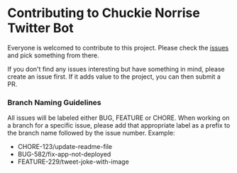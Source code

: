# Contributing to Chuckie Norrise Twitter Bot

Everyone is welcomed to contribute to this project. Please check the [issues](https://github.com/uwaseem/ChuckieNorrisieTwitterBot/issues) and pick something from there.

If you don't find any issues interesting but have something in mind, please create an issue first. If it adds value to the project, you can then submit a PR.

### Branch Naming Guidelines
All issues will be labeled either BUG, FEATURE or CHORE. When working on a branch for a specific issue, please add that appropriate label as a prefix to the branch name followed by the issue number. Example:

- CHORE-123/update-readme-file
- BUG-582/fix-app-not-deployed
- FEATURE-229/tweet-joke-with-image
